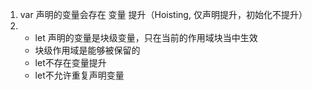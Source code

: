 1. var 声明的变量会存在 变量 提升（Hoisting, 仅声明提升，初始化不提升）
2. - let 声明的变量是块级变量，只在当前的作用域块当中生效
   - 块级作用域是能够被保留的
   - let不存在变量提升
   - let不允许重复声明变量